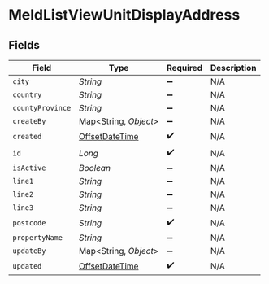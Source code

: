 # MeldListViewUnitDisplayAddress


## Fields

| Field                                                                                     | Type                                                                                      | Required                                                                                  | Description                                                                               |
| ----------------------------------------------------------------------------------------- | ----------------------------------------------------------------------------------------- | ----------------------------------------------------------------------------------------- | ----------------------------------------------------------------------------------------- |
| `city`                                                                                    | *String*                                                                                  | :heavy_minus_sign:                                                                        | N/A                                                                                       |
| `country`                                                                                 | *String*                                                                                  | :heavy_minus_sign:                                                                        | N/A                                                                                       |
| `countyProvince`                                                                          | *String*                                                                                  | :heavy_minus_sign:                                                                        | N/A                                                                                       |
| `createBy`                                                                                | Map<String, *Object*>                                                                     | :heavy_minus_sign:                                                                        | N/A                                                                                       |
| `created`                                                                                 | [OffsetDateTime](https://docs.oracle.com/javase/8/docs/api/java/time/OffsetDateTime.html) | :heavy_check_mark:                                                                        | N/A                                                                                       |
| `id`                                                                                      | *Long*                                                                                    | :heavy_check_mark:                                                                        | N/A                                                                                       |
| `isActive`                                                                                | *Boolean*                                                                                 | :heavy_minus_sign:                                                                        | N/A                                                                                       |
| `line1`                                                                                   | *String*                                                                                  | :heavy_minus_sign:                                                                        | N/A                                                                                       |
| `line2`                                                                                   | *String*                                                                                  | :heavy_minus_sign:                                                                        | N/A                                                                                       |
| `line3`                                                                                   | *String*                                                                                  | :heavy_minus_sign:                                                                        | N/A                                                                                       |
| `postcode`                                                                                | *String*                                                                                  | :heavy_check_mark:                                                                        | N/A                                                                                       |
| `propertyName`                                                                            | *String*                                                                                  | :heavy_minus_sign:                                                                        | N/A                                                                                       |
| `updateBy`                                                                                | Map<String, *Object*>                                                                     | :heavy_minus_sign:                                                                        | N/A                                                                                       |
| `updated`                                                                                 | [OffsetDateTime](https://docs.oracle.com/javase/8/docs/api/java/time/OffsetDateTime.html) | :heavy_check_mark:                                                                        | N/A                                                                                       |